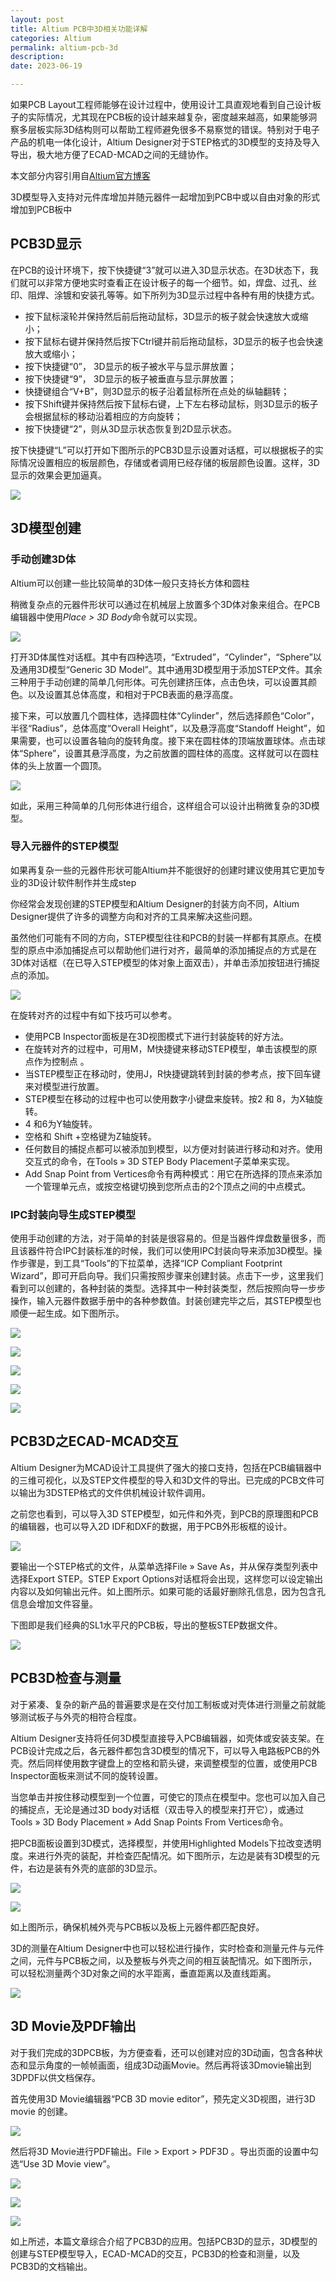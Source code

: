 ```yaml
---
layout: post
title: Altium PCB中3D相关功能详解
categories: Altium
permalink: altium-pcb-3d
description: 
date: 2023-06-19

---
```


如果PCB Layout工程师能够在设计过程中，使用设计工具直观地看到自己设计板子的实际情况，尤其现在PCB板的设计越来越复杂，密度越来越高，如果能够洞察多层板实际3D结构则可以帮助工程师避免很多不易察觉的错误。特别对于电子产品的机电一体化设计，Altium Designer对于STEP格式的3D模型的支持及导入导出，极大地方便了ECAD-MCAD之间的无缝协作。

本文部分内容引用自[Altium官方博客](https://www.altium.com.cn/blog/pcb%E4%B8%AD3d%E7%9B%B8%E5%85%B3%E5%8A%9F%E8%83%BD%E8%AF%A6%E8%A7%A3)

3D模型导入支持对元件库增加并随元器件一起增加到PCB中或以自由对象的形式增加到PCB板中

## PCB3D显示

在PCB的设计环境下，按下快捷键“3”就可以进入3D显示状态。在3D状态下，我们就可以非常方便地实时查看正在设计板子的每一个细节。如，焊盘、过孔、丝印、阻焊、涂镀和安装孔等等。如下所列为3D显示过程中各种有用的快捷方式。

*   按下鼠标滚轮并保持然后前后拖动鼠标，3D显示的板子就会快速放大或缩小；
*   按下鼠标右键并保持然后按下Ctrl键并前后拖动鼠标，3D显示的板子也会快速放大或缩小；
*   按下快捷键“0”， 3D显示的板子被水平与显示屏放置；
*   按下快捷键“9”， 3D显示的板子被垂直与显示屏放置；
*   快捷键组合“V+B”，则3D显示的板子沿着鼠标所在点处的纵轴翻转；
*   按下Shift键并保持然后按下鼠标右键，上下左右移动鼠标，则3D显示的板子会根据鼠标的移动沿着相应的方向旋转；
*   按下快捷键“2”，则从3D显示状态恢复到2D显示状态。

按下快捷键“L”可以打开如下图所示的PCB3D显示设置对话框，可以根据板子的实际情况设置相应的板层颜色，存储或者调用已经存储的板层颜色设置。这样，3D显示的效果会更加逼真。 

![](http://www.altium.com.cn/blog/sites/cn.blog/files/101605.png)


## 3D模型创建

### 手动创建3D体

Altium可以创建一些比较简单的3D体一般只支持长方体和圆柱

稍微复杂点的元器件形状可以通过在机械层上放置多个3D体对象来组合。在PCB编辑器中使用*Place > 3D Body*命令就可以实现。

![](http://www.altium.com.cn/blog/sites/cn.blog/files/101608.png)

打开3D体属性对话框。其中有四种选项，“Extruded”，“Cylinder”，“Sphere”以及通用3D模型“Generic 3D Model”。其中通用3D模型用于添加STEP文件。其余三种用于手动创建的简单几何形体。可先创建挤压体，点击色块，可以设置其颜色。以及设置其总体高度，和相对于PCB表面的悬浮高度。

接下来，可以放置几个圆柱体，选择圆柱体“Cylinder”，然后选择颜色“Color”，半径“Radius”，总体高度“Overall Height”，以及悬浮高度“Standoff Height”，如果需要，也可以设置各轴向的旋转角度。接下来在圆柱体的顶端放置球体。点击球体“Sphere”，设置其悬浮高度，为之前放置的圆柱体的高度。这样就可以在圆柱体的头上放置一个圆顶。

![](http://www.altium.com.cn/blog/sites/cn.blog/files/101604.png)

如此，采用三种简单的几何形体进行组合，这样组合可以设计出稍微复杂的3D模型。

### 导入元器件的STEP模型

如果再复杂一些的元器件形状可能Altium并不能很好的创建时建议使用其它更加专业的3D设计软件制作并生成step

你经常会发现创建的STEP模型和Altium Designer的封装方向不同，Altium Designer提供了许多的调整方向和对齐的工具来解决这些问题。

虽然他们可能有不同的方向，STEP模型往往和PCB的封装一样都有其原点。在模型的原点中添加捕捉点可以帮助他们进行对齐，最简单的添加捕捉点的方式是在3D体对话框（在已导入STEP模型的体对象上面双击），并单击添加按钮进行捕捉点的添加。

![](http://www.altium.com.cn/blog/sites/cn.blog/files/101617.png)

在旋转对齐的过程中有如下技巧可以参考。

*   使用PCB Inspector面板是在3D视图模式下进行封装旋转的好方法。
*   在旋转对齐的过程中，可用M，M快捷键来移动STEP模型，单击该模型的原点作为控制点 。
*   当STEP模型正在移动时，使用J，R快捷键跳转到封装的参考点，按下回车键来对模型进行放置。
*   STEP模型在移动的过程中也可以使用数字小键盘来旋转。按2 和 8，为X轴旋转。
*   4 和6为Y轴旋转。
*   空格和 Shift +空格键为Z轴旋转。
*   任何数目的捕捉点都可以被添加到模型，以方便对封装进行移动和对齐。使用交互式的命令，在Tools » 3D STEP Body Placement子菜单来实现。
*   Add Snap Point from Vertices命令有两种模式：用它在所选择的顶点来添加一个管理单元点，或按空格键切换到您所点击的2个顶点之间的中点模式。

### IPC封装向导生成STEP模型

使用手动创建的方法，对于简单的封装是很容易的。但是当器件焊盘数量很多，而且该器件符合IPC封装标准的时候，我们可以使用IPC封装向导来添加3D模型。操作步骤是，到工具“Tools”的下拉菜单，选择“ICP Compliant Footprint Wizard”，即可开启向导。我们只需按照步骤来创建封装。点击下一步，这里我们看到可以创建的，各种封装的类型。选择其中一种封装类型，然后按照向导一步步操作，输入元器件数据手册中的各种参数值。封装创建完毕之后，其STEP模型也顺便一起生成。如下图所示。

![](http://www.altium.com.cn/blog/sites/cn.blog/files/101616.png)

![](http://www.altium.com.cn/blog/sites/cn.blog/files/101603.png)

![](http://www.altium.com.cn/blog/sites/cn.blog/files/101610.png)

![](http://www.altium.com.cn/blog/sites/cn.blog/files/101606.png)

![](http://www.altium.com.cn/blog/sites/cn.blog/files/101620.png)

## PCB3D之ECAD-MCAD交互


Altium Designer为MCAD设计工具提供了强大的接口支持，包括在PCB编辑器中的三维可视化，以及STEP文件模型的导入和3D文件的导出。已完成的PCB文件可以输出为3DSTEP格式的文件供机械设计软件调用。

之前您也看到，可以导入3D STEP模型，如元件和外壳，到PCB的原理图和PCB的编辑器，也可以导入2D IDF和DXF的数据，用于PCB外形板框的设计。

![](http://www.altium.com.cn/blog/sites/cn.blog/files/101621.png)

要输出一个STEP格式的文件，从菜单选择File » Save As，并从保存类型列表中选择Export STEP。STEP Export Options对话框将会出现，这样您可以设定输出内容以及如何输出元件。如上图所示。如果可能的话最好删除孔信息，因为包含孔信息会增加文件容量。

下图即是我们经典的SL1水平尺的PCB板，导出的整板STEP数据文件。

![](http://www.altium.com.cn/blog/sites/cn.blog/files/101611.png)

## PCB3D检查与测量


对于紧凑、复杂的新产品的普遍要求是在交付加工制板或对壳体进行测量之前就能够测试板子与外壳的相符合程度。

Altium Designer支持将任何3D模型直接导入PCB编辑器，如壳体或安装支架。在PCB设计完成之后，各元器件都包含3D模型的情况下，可以导入电路板PCB的外壳。然后同样使用数字键盘上的空格和箭头键，来调整模型的位置，或使用PCB Inspector面板来测试不同的旋转设置。

当您单击并按住移动模型到一个位置，可使它的顶点在模型中。您也可以加入自己的捕捉点，无论是通过3D body对话框（双击导入的模型来打开它），或通过Tools » 3D Body Placement » Add Snap Points From Vertices命令。

把PCB面板设置到3D模式，选择模型，并使用Highlighted Models下拉改变透明度。来进行外壳的装配，并检查匹配情况。如下图所示，左边是装有3D模型的元件，右边是装有外壳的底部的3D显示。

![](http://www.altium.com.cn/blog/sites/cn.blog/files/101615.png)

![](http://www.altium.com.cn/blog/sites/cn.blog/files/101609.png)

如上图所示，确保机械外壳与PCB板以及板上元器件都匹配良好。

3D的测量在Altium Designer中也可以轻松进行操作，实时检查和测量元件与元件之间，元件与PCB板之间，以及整板与外壳之间的相互装配情况。如下图所示，可以轻松测量两个3D对象之间的水平距离，垂直距离以及直线距离。

![](http://www.altium.com.cn/blog/sites/cn.blog/files/101618.png)

## 3D Movie及PDF输出


对于我们完成的3DPCB板，为方便查看，还可以创建对应的3D动画，包含各种状态和显示角度的一帧帧画面，组成3D动画Movie。然后再将该3Dmovie输出到3DPDF以供文档保存。

首先使用3D Movie编辑器“PCB 3D movie editor”，预先定义3D视图，进行3D movie 的创建。

![](http://www.altium.com.cn/blog/sites/cn.blog/files/101612.png)

然后将3D Movie进行PDF输出。File > Export > PDF3D 。导出页面的设置中勾选“Use 3D Movie view”。

![](http://www.altium.com.cn/blog/sites/cn.blog/files/101602.png)

![](http://www.altium.com.cn/blog/sites/cn.blog/files/101601.png)

![](http://www.altium.com.cn/blog/sites/cn.blog/files/101614.png)

如上所述，本篇文章综合介绍了PCB3D的应用。包括PCB3D的显示，3D模型的创建与STEP模型导入，ECAD-MCAD的交互，PCB3D的检查和测量，以及PCB3D的文档输出。